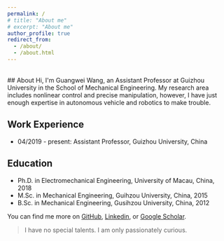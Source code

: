 ```yaml
---
permalink: /
# title: "About me"
# excerpt: "About me"
author_profile: true
redirect_from: 
  - /about/
  - /about.html
---
```


<br/>
## About
Hi, I'm Guangwei Wang, an Assistant Professor at Guizhou University in the School of Mechanical Engineering. My research area includes nonlinear control and precise manipulation, however, I have just enough expertise in autonomous vehicle and robotics to make trouble.

## Work Experience
* 04/2019 - present: Assistant Professor, Guizhou University, China

## Education
* Ph.D. in Electromechanical Engineering, University of Macau, China, 2018
* M.Sc. in Mechanical Engineering, Guihzou University, China, 2015
* B.Sc. in Mechanical Engineering, Gusihzou University, China, 2012




<!-- ## Research

My research topics include Micro/Nanorobotics, Biological Manipulation, Intelligent Control, Autonomous Vehicle, etc.
Check my research at [Publications](/publications/) and [CV](/cv/) sections.

## Interests

I have passion for Automatic Control, Robotics, Machine Learning and Autonoumous Driving.
Besides my research works, I have completed several online degrees from Udacity. I did some interesting projects during learning them, take a look at [Portfolio](/portfolio) section and my GitHub.

- [x] <a href="https://www.udacity.com/course/machine-learning-engineer-nanodegree--nd009t" target="_blank">Machin Learning Nanodegree</a>, Udacity
- [x] <a href="https://www.udacity.com/course/deep-learning-nanodegree--nd101" target="_blank">Deep Learning Nanodegree</a>, Udacity
- [x] <a href="https://www.udacity.com/course/robotics-software-engineer--nd209" target="_blank">Robotics Nanodegree</a>, Udacity (Classroom Mentor & Project Reviewer)
- [x] Self-Driving Car Nanodegree, Udacity
- [x] Computer Vision Nanodegree, Udacity
- [ ] Data Scientist, Udacity -->

You can find me more on <a href="https://github.com/gwwang16" target="_blank">GitHub</a>, <a href="https://www.linkedin.com/in/wangguangwei" target="_blank">Linkedin</a>, or <a href="https://scholar.google.com/citations?user=2y82dCoAAAAJ&hl" target="_blank">Google Scholar</a>.

> I have no special talents. I am only passionately curious.

